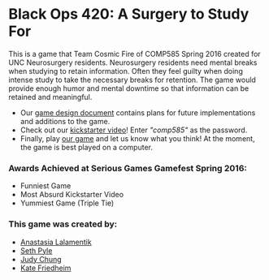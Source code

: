 # Black Ops 420: A Surgery to Study For

This is a game that Team Cosmic Fire of COMP585 Spring 2016 created for UNC Neurosurgery residents. Neurosurgery residents need mental breaks when studying to retain information. Often they feel guilty when doing intense study to take the necessary breaks for retention. The game would provide enough humor and mental downtime so that information can be retained and meaningful.

- Our [game design document] contains plans for future implementations and additions to the game.
- Check out our [kickstarter video]! Enter *"comp585"* as the password.
- Finally, play [our game] and let us know what you think! At the moment, the game is best played on a computer.


### Awards Achieved at Serious Games Gamefest Spring 2016:
- Funniest Game
- Most Absurd Kickstarter Video
- Yummiest Game (Triple Tie)

### This game was created by:
 - [Anastasia Lalamentik]
 - [Seth Pyle]
 - [Judy Chung]
 - [Kate Friedheim]

 [Anastasia Lalamentik]: <http://github.com/lanasta>
 [Judy Chung]: <http://github.com/judychung>
 [Kate Friedheim]: <http://github.com/kfriedheim>
  [Seth Pyle]: <http://github.com/sethcp>
[our game]: <http://lanasta.github.io/SeriousGames/GameHomePage.html>
   [game design document]: <https://docs.google.com/document/d/1WbRjoFnO4jQwYjKGOYugXu3Q7ZgdyrZdSxe3mXlyWEs/edit>
   [kickstarter video]: <https://vimeo.com/164607476>
 

